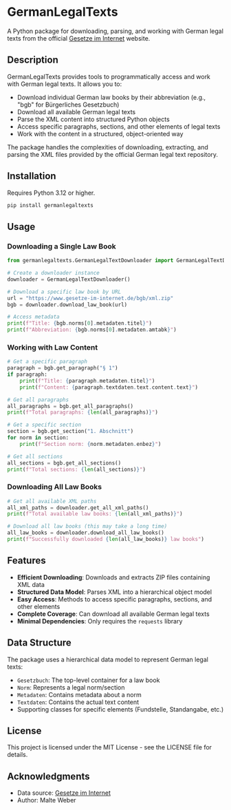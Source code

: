 # GermanLegalTexts

A Python package for downloading, parsing, and working with German legal texts from the official [Gesetze im Internet](https://www.gesetze-im-internet.de/) website.

## Description

GermanLegalTexts provides tools to programmatically access and work with German legal texts. It allows you to:

- Download individual German law books by their abbreviation (e.g., "bgb" for Bürgerliches Gesetzbuch)
- Download all available German legal texts
- Parse the XML content into structured Python objects
- Access specific paragraphs, sections, and other elements of legal texts
- Work with the content in a structured, object-oriented way

The package handles the complexities of downloading, extracting, and parsing the XML files provided by the official German legal text repository.

## Installation

Requires Python 3.12 or higher.

```bash
pip install germanlegaltexts
```

## Usage

### Downloading a Single Law Book

```python
from germanlegaltexts.GermanLegalTextDownloader import GermanLegalTextDownloader

# Create a downloader instance
downloader = GermanLegalTextDownloader()

# Download a specific law book by URL
url = "https://www.gesetze-im-internet.de/bgb/xml.zip"
bgb = downloader.download_law_book(url)

# Access metadata
print(f"Title: {bgb.norms[0].metadaten.titel}")
print(f"Abbreviation: {bgb.norms[0].metadaten.amtabk}")
```

### Working with Law Content

```python
# Get a specific paragraph
paragraph = bgb.get_paragraph("§ 1")
if paragraph:
    print(f"Title: {paragraph.metadaten.titel}")
    print(f"Content: {paragraph.textdaten.text.content.text}")

# Get all paragraphs
all_paragraphs = bgb.get_all_paragraphs()
print(f"Total paragraphs: {len(all_paragraphs)}")

# Get a specific section
section = bgb.get_section("1. Abschnitt")
for norm in section:
    print(f"Section norm: {norm.metadaten.enbez}")

# Get all sections
all_sections = bgb.get_all_sections()
print(f"Total sections: {len(all_sections)}")
```

### Downloading All Law Books

```python
# Get all available XML paths
all_xml_paths = downloader.get_all_xml_paths()
print(f"Total available law books: {len(all_xml_paths)}")

# Download all law books (this may take a long time)
all_law_books = downloader.download_all_law_books()
print(f"Successfully downloaded {len(all_law_books)} law books")
```

## Features

- **Efficient Downloading**: Downloads and extracts ZIP files containing XML data
- **Structured Data Model**: Parses XML into a hierarchical object model
- **Easy Access**: Methods to access specific paragraphs, sections, and other elements
- **Complete Coverage**: Can download all available German legal texts
- **Minimal Dependencies**: Only requires the `requests` library

## Data Structure

The package uses a hierarchical data model to represent German legal texts:

- `Gesetzbuch`: The top-level container for a law book
- `Norm`: Represents a legal norm/section
- `Metadaten`: Contains metadata about a norm
- `Textdaten`: Contains the actual text content
- Supporting classes for specific elements (Fundstelle, Standangabe, etc.)

## License

This project is licensed under the MIT License - see the LICENSE file for details.

## Acknowledgments

- Data source: [Gesetze im Internet](https://www.gesetze-im-internet.de/)
- Author: Malte Weber
